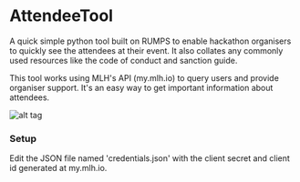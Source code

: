 # AttendeeTool

A quick simple python tool built on RUMPS to enable hackathon organisers to quickly see the attendees at their event. It also collates any commonly used resources like the code of conduct and sanction guide.

This tool works using MLH's API (my.mlh.io) to query users and provide organiser support. It's an easy way to get important information about attendees. 

![alt tag](https://github.com/Bucknalla/MLHOrganiserTool/blob/master/mlhtool.png)


### Setup

Edit the JSON file named 'credentials.json' with the client secret and client id generated at my.mlh.io.
